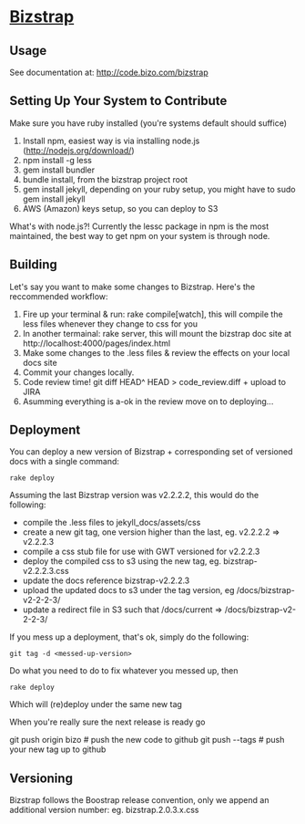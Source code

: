 [Bizstrap](http://code.bizo.com/bizstrap)
=================

Usage
-----------

See documentation at: http://code.bizo.com/bizstrap

Setting Up Your System to Contribute
-----------

Make sure you have ruby installed (you're systems default should suffice)

1. Install npm, easiest way is via installing node.js (http://nodejs.org/download/)
2. npm install -g less
3. gem install bundler
4. bundle install,  from the bizstrap project root
5. gem install jekyll, depending on your ruby setup, you might have to sudo gem install jekyll 
6. AWS (Amazon) keys setup, so you can deploy to S3 


What's with node.js?! Currently the lessc package in npm is the most maintained, the best way to get npm on your system is through node. 

Building
-----------

Let's say you want to make some changes to Bizstrap. Here's the reccommended workflow: 


1. Fire up your terminal & run: rake compile[watch], this will compile the less files whenever they change to css for you
2. In another termainal: rake server, this will mount the bizstrap doc site at http://localhost:4000/pages/index.html
3. Make some changes to the .less files & review the effects on your local docs site 
4. Commit your changes locally. 
5. Code review time! git diff HEAD^ HEAD > code_review.diff + upload to JIRA
6. Asumming everything is a-ok in the review move on to deploying...

Deployment
-----------

You can deploy a new version of Bizstrap + corresponding set of versioned docs with a single command:

    rake deploy

Assuming the last Bizstrap version was v2.2.2.2, this would do the following:

- compile the .less files to jekyll_docs/assets/css
- create a new git tag, one version higher than the last, eg. v2.2.2.2 => v2.2.2.3
- compile a css stub file for use with GWT versioned for v2.2.2.3 
- deploy the compiled css to s3 using the new tag, eg. bizstrap-v2.2.2.3.css
- update the docs reference bizstrap-v2.2.2.3
- upload the updated docs to s3 under the tag version, eg /docs/bizstrap-v2-2-2-3/
- update a redirect file in S3 such that /docs/current => /docs/bizstrap-v2-2-2-3/

If you mess up a deployment, that's ok, simply do the following: 

    git tag -d <messed-up-version>

Do what you need to do to fix whatever you messed up, then 

    rake deploy


Which will (re)deploy under the same new tag


When you're really sure the next release is ready go 

git push origin bizo # push the new code to github
git push --tags # push your new tag up to github

Versioning
----------
Bizstrap follows the Boostrap release convention, only we append an additional version number: eg. bizstrap.2.0.3.x.css
